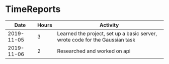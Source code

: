 # TimeReports

| Date  |      Hours    | Activity                                       |
| ----------- | ------- |------------------------------------------------
| 2019-11-05  | 3       | Learned the project, set up a basic server, wrote code for the Gaussian task                |
| 2019-11-06  | 2       | Researched and worked on api     